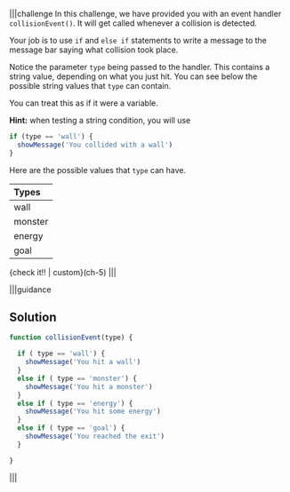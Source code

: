 |||challenge
In this challenge, we have provided you with an event handler `collisionEvent()`. It will get called whenever a collision is detected.

Your job is to use `if` and `else if` statements to write a message to the message bar saying what collision took place.

Notice the parameter `type` being passed to the handler. This contains a string value, depending on what you just hit. You can see below the possible string values that `type` can contain.

You can treat this as if it were a variable.

**Hint:** when testing a string condition, you will use 

```javascript
if (type == 'wall') {
  showMessage('You collided with a wall')
}
```

Here are the possible values that `type` can have.

| Types |
| :- |
| wall |
| monster |
| energy |
| goal |

{check it!! | custom}(ch-5)
|||


|||guidance
## Solution
```javascript
function collisionEvent(type) {

  if ( type == 'wall') {
    showMessage('You hit a wall')
  }
  else if ( type == 'monster') {
    showMessage('You hit a monster')
  }
  else if ( type == 'energy') {
    showMessage('You hit some energy')
  }
  else if ( type == 'goal') {
    showMessage('You reached the exit')
  }

}
```
|||